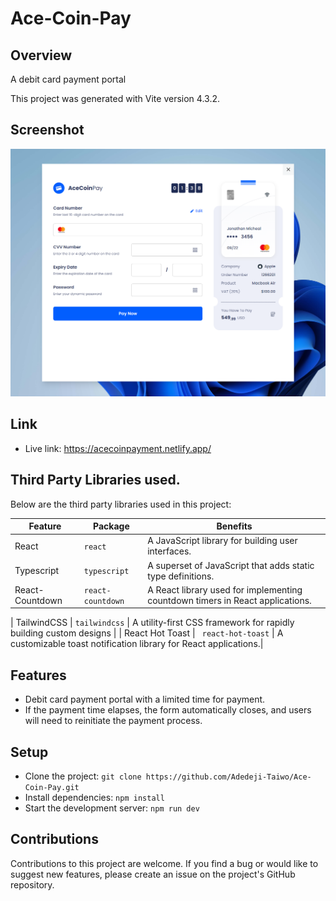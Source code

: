 # Ace-Coin-Pay

## Overview
A debit card payment portal


This project was generated with Vite version 4.3.2.


## Screenshot
![Screenshot](https://github.com/Adedeji-Taiwo/Ace-Coin-Pay/blob/main/src/assets/screenshot.png)


## Link
- Live link: https://acecoinpayment.netlify.app/


## Third Party Libraries used.

Below are the third party libraries used in this project:

| Feature  | Package | Benefits |
| ------------- | ------------- | ------------- |
| React  |  `react` | A JavaScript library for building user interfaces. |
| Typescript |  `typescript` | A superset of JavaScript that adds static type definitions. |
| React-Countdown | `react-countdown`  | A React library used for implementing countdown timers in React applications. |

| TailwindCSS | `tailwindcss`  | A utility-first CSS framework for rapidly building custom designs |
| React Hot Toast | ` react-hot-toast`  | A customizable toast notification library for React applications.|



## Features
- Debit card payment portal with a limited time for payment.
- If the payment time elapses, the form automatically closes, and users will need to reinitiate the payment process.



## Setup
- Clone the project: `git clone https://github.com/Adedeji-Taiwo/Ace-Coin-Pay.git`
- Install dependencies: `npm install`
- Start the development server: `npm run dev`


## Contributions
Contributions to this project are welcome. If you find a bug or would like to suggest new features, please create an issue on the project's GitHub repository.